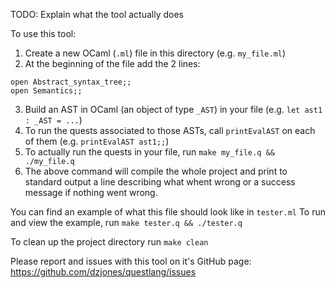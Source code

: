 TODO: Explain what the tool actually does

To use this tool:
1. Create a new OCaml (`.ml`) file in this directory (e.g. `my_file.ml`)
2. At the beginning of the file add the 2 lines:
```
open Abstract_syntax_tree;;
open Semantics;;
```
3. Build an AST in OCaml (an object of type `_AST`) in your file (e.g. `let ast1 : _AST = ...`)
4. To run the quests associated to those ASTs, call `printEvalAST` on each of them (e.g. `printEvalAST ast1;;`)
5. To actually run the quests in your file, run `make my_file.q && ./my_file.q`
6. The above command will compile the whole project and print to standard output a line describing what whent wrong or a success message if nothing went wrong.

You can find an example of what this file should look like in `tester.ml`
To run and view the example, run `make tester.q && ./tester.q`

To clean up the project directory run `make clean`

Please report and issues with this tool on it's GitHub page: https://github.com/dzjones/questlang/issues